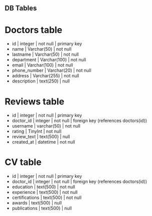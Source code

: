 ## DB Tables

# Doctors table
- id | integer | not null | primary key
- name | Varchar(50) | not null
- lastname | Varchar(50) | not null
- department | Varchar(100) | not null
- email | Varchar(100) | not null
- phone_number | Varchar(20) | not null
- address | Varchar(255) | not null
- description | text(250) | null


# Reviews table
- id | integer | not null | primary key
- doctor_id | integer | not null | foreign key (references doctors(id))
- username | varchar(50) | not null
- rating | TinyInt | not null
- review_text | text(500) | null
- created_at | datetime | not null


# CV table
- id | integer | not null | primary key
- doctor_id | integer | not null | foreign key (references doctors(id))
- education | text(500) | not null
- experience | text(500) | not null
- certifications | text(500) | not null
- awards | text(500) | null
- publications | text(500) | null